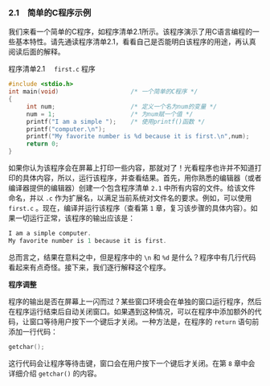 ### 2.1　简单的C程序示例

我们来看一个简单的C程序，如程序清单2.1所示。该程序演示了用C语言编程的一些基本特性。请先通读程序清单2.1，看看自己是否能明白该程序的用途，再认真阅读后面的解释。

程序清单2.1　 `first.c` 程序

```c
#include <stdio.h>
int main(void)                    /* 一个简单的C程序 */
{
     int num;                     /* 定义一个名为num的变量 */
     num = 1;                     /* 为num赋一个值 */
     printf("I am a simple ");    /* 使用printf()函数 */
     printf("computer.\n");
     printf("My favorite number is %d because it is first.\n",num);
     return 0;
}
```

如果你认为该程序会在屏幕上打印一些内容，那就对了！光看程序也许并不知道打印的具体内容，所以，运行该程序，并查看结果。首先，用你熟悉的编辑器（或者编译器提供的编辑器）创建一个包含程序清单 `2.1` 中所有内容的文件。给该文件命名，并以 `.c` 作为扩展名，以满足当前系统对文件名的要求。例如，可以使用 `first.c` 。现在，编译并运行该程序（查看第 `1` 章，复习该步骤的具体内容）。如果一切运行正常，该程序的输出应该是：

```c
I am a simple computer.
My favorite number is 1 because it is first.
```

总而言之，结果在意料之中，但是程序中的 `\n` 和 `%d` 是什么？程序中有几行代码看起来有点奇怪。接下来，我们逐行解释这个程序。



**程序调整**

程序的输出是否在屏幕上一闪而过？某些窗口环境会在单独的窗口运行程序，然后在程序运行结束后自动关闭窗口。如果遇到这种情况，可以在程序中添加额外的代码，让窗口等待用户按下一个键后才关闭。一种方法是，在程序的 `return` 语句前添加一行代码：

```c
getchar();
```

这行代码会让程序等待击键，窗口会在用户按下一个键后才关闭。在第  `8`  章中会详细介绍  `getchar()`  的内容。



